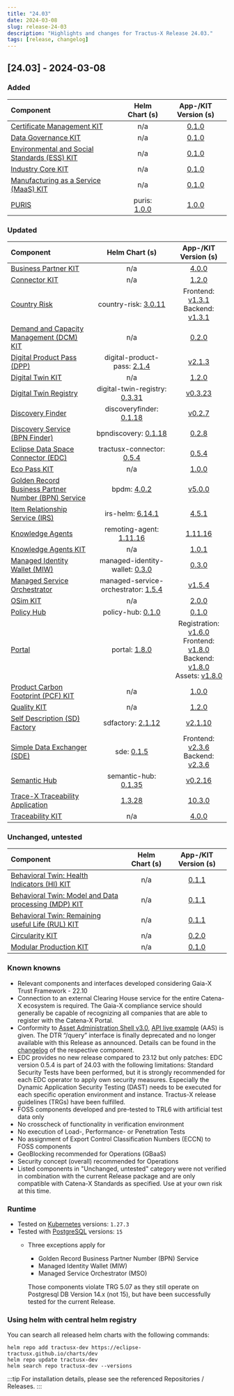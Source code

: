 ```yaml
---
title: "24.03"
date: 2024-03-08
slug: release-24-03
description: "Highlights and changes for Tractus-X Release 24.03."
tags: [release, changelog]
---
```


## [24.03] - 2024-03-08

### Added

| Component | Helm Chart (s) | App-/KIT Version (s) |
|:---|:---:|:---:|
| [Certificate Management KIT](https://eclipse-tractusx.github.io/docs-kits/category/certificate-management-kit) | n/a | [0.1.0](https://eclipse-tractusx.github.io/docs-kits/kits/Certificate%20Management%20Kit/Changelog) |
| [Data Governance KIT](https://eclipse-tractusx.github.io/docs-kits/category/data-governance-kit) | n/a | [0.1.0](https://eclipse-tractusx.github.io/docs-kits/kits/Data%20Governance%20Kit/Data%20Governance%20Kit%20Changelog) |
| [Environmental and Social Standards (ESS) KIT](https://eclipse-tractusx.github.io/docs-kits/category/ess-kit) | n/a | [0.1.0](https://eclipse-tractusx.github.io/docs-kits/kits/ESS-Kit/ESS%20Kit%20Changelog) |
| [Industry Core KIT](https://eclipse-tractusx.github.io/docs-kits/category/industry-core-kit) | n/a | [0.1.0](https://eclipse-tractusx.github.io/docs-kits/kits/industry-core-kit/changelog) |
| [Manufacturing as a Service (MaaS) KIT](https://eclipse-tractusx.github.io/docs-kits/category/manufacturing-as-a-service-kit) | n/a | [0.1.0](https://eclipse-tractusx.github.io/docs-kits/kits/manufacturing-as-a-service-kit/Manufacturing%20as%20a%20Service%20KIT%20Changelog) |
| [PURIS](https://github.com/eclipse-tractusx/puris) | puris: [1.0.0](https://github.com/eclipse-tractusx/puris/releases/tag/puris-1.0.0) | [1.0.0](https://github.com/eclipse-tractusx/puris/releases/tag/1.0.0) |

### Updated

| Component | Helm Chart (s) | App-/KIT Version (s) |
|:---|:---:|:---:|
| [Business Partner KIT](https://eclipse-tractusx.github.io/docs-kits/category/business-partner-kit) | n/a | [4.0.0](https://eclipse-tractusx.github.io/docs-kits/kits/business-partner-kit/changelog) |
| [Connector KIT](https://eclipse-tractusx.github.io/docs-kits/category/connector-kit) | n/a | [1.2.0](https://eclipse-tractusx.github.io/docs-kits/kits/connector-kit/adoption-view) |
| [Country Risk](https://github.com/eclipse-tractusx/vas-country-risk) | country-risk: [3.0.11](https://github.com/eclipse-tractusx/vas-country-risk/releases/tag/country-risk-3.0.11) | Frontend: [v1.3.1](https://github.com/eclipse-tractusx/vas-country-risk/releases/tag/v1.3.1)<br/> Backend: [v1.3.1](https://github.com/eclipse-tractusx/vas-country-risk-backend/releases/tag/v1.3.1) |
| [Demand and Capacity Management (DCM) KIT](https://eclipse-tractusx.github.io/docs-kits/category/dcm-kit) | n/a | [0.2.0](https://eclipse-tractusx.github.io/docs-kits/kits/DCM-Kit/changelog) |
| [Digital Product Pass (DPP)](https://github.com/eclipse-tractusx/digital-product-pass) | digital-product-pass: [2.1.4](https://github.com/eclipse-tractusx/digital-product-pass/releases/tag/digital-product-pass-2.1.4) | [v2.1.3](https://github.com/eclipse-tractusx/digital-product-pass/releases/tag/v2.1.3) |
| [Digital Twin KIT](https://eclipse-tractusx.github.io/docs-kits/category/digital-twin-kit) | n/a | [1.2.0](https://eclipse-tractusx.github.io/docs-kits/kits/digital-twin-kit/changelog) |
| [Digital Twin Registry](https://github.com/eclipse-tractusx/sldt-digital-twin-registry) | digital-twin-registry: [0.3.31](https://github.com/eclipse-tractusx/sldt-digital-twin-registry/releases/tag/digital-twin-registry-0.3.31) | [v0.3.23](https://github.com/eclipse-tractusx/sldt-digital-twin-registry/releases/tag/v0.3.23) |
| [Discovery Finder](https://github.com/eclipse-tractusx/sldt-discovery-finder) | discoveryfinder: [0.1.18](https://github.com/eclipse-tractusx/sldt-discovery-finder/releases/tag/discoveryfinder-0.1.18) | [v0.2.7](https://github.com/eclipse-tractusx/sldt-discovery-finder/releases/tag/v0.2.7) |
| [Discovery Service (BPN Finder)](https://github.com/eclipse-tractusx/sldt-bpn-discovery) | bpndiscovery: [0.1.18](https://github.com/eclipse-tractusx/sldt-bpn-discovery/releases/tag/bpndiscovery-0.1.18) | [0.2.8](https://github.com/eclipse-tractusx/sldt-bpn-discovery/releases/tag/v0.2.8) |
| [Eclipse Data Space Connector (EDC)](https://github.com/eclipse-tractusx/tractusx-edc) | tractusx-connector: [0.5.4](https://github.com/eclipse-tractusx/tractusx-edc/releases/tag/0.5.4) | [0.5.4](https://github.com/eclipse-tractusx/tractusx-edc/releases/tag/0.5.4) |
| [Eco Pass KIT](https://eclipse-tractusx.github.io/docs-kits/category/eco-pass-kit) | n/a | [1.0.0](https://eclipse-tractusx.github.io/docs-kits/kits/Eco_Pass_KIT/changelog) |
| [Golden Record Business Partner Number (BPN) Service](https://github.com/eclipse-tractusx/bpdm) | bpdm: [4.0.2](https://github.com/eclipse-tractusx/bpdm/releases/tag/bpdm-4.0.2) | [v5.0.0](https://github.com/eclipse-tractusx/bpdm/releases/tag/v5.0.0) |
| [Item Relationship Service (IRS)](https://github.com/eclipse-tractusx/item-relationship-service) | irs-helm: [6.14.1](https://github.com/eclipse-tractusx/item-relationship-service/releases/tag/irs-helm-6.14.1) | [4.5.1](https://github.com/eclipse-tractusx/item-relationship-service/releases/tag/4.5.1) |
| [Knowledge Agents](https://github.com/eclipse-tractusx/knowledge-agents) | remoting-agent: [1.11.16](https://github.com/eclipse-tractusx/knowledge-agents/releases/tag/remoting-agent-1.11.16) | [1.11.16](https://github.com/eclipse-tractusx/knowledge-agents/releases/tag/v1.11.16) |
| [Knowledge Agents KIT](https://eclipse-tractusx.github.io/docs-kits/category/agents-kit) | n/a | [1.0.1](https://eclipse-tractusx.github.io/docs-kits/kits/knowledge-agents/Knowledge%20Agent%20Changelog) |
| [Managed Identity Wallet (MIW)](https://github.com/eclipse-tractusx/managed-identity-wallet) | managed-identity-wallet: [0.3.0](https://github.com/eclipse-tractusx/managed-identity-wallet/releases/tag/v0.3.0) | [0.3.0](https://github.com/eclipse-tractusx/managed-identity-wallet/releases/tag/v0.3.0) |
| [Managed Service Orchestrator](https://github.com/eclipse-tractusx/managed-service-orchestrator) | managed-service-orchestrator: [1.5.4](https://github.com/eclipse-tractusx/managed-service-orchestrator/releases/tag/managed-service-orchestrator-1.5.4) | [v1.5.4](https://github.com/eclipse-tractusx/managed-service-orchestrator/releases/tag/v1.5.4) |
| [OSim KIT](https://eclipse-tractusx.github.io/docs-kits/category/osim-kit) | n/a | [2.0.0](https://eclipse-tractusx.github.io/docs-kits/kits/online-simulation-kit/changelog) |
| [Policy Hub](https://github.com/eclipse-tractusx/policy-hub) | policy-hub: [0.1.0](https://github.com/eclipse-tractusx/policy-hub/releases/tag/policy-hub-0.1.0) | [0.1.0](https://github.com/eclipse-tractusx/policy-hub/releases/tag/policy-hub-0.1.0) |
| [Portal](https://github.com/eclipse-tractusx/portal) | portal: [1.8.0](https://github.com/eclipse-tractusx/portal/releases/tag/portal-1.8.0) | Registration: [v1.6.0](https://github.com/eclipse-tractusx/portal-frontend-registration/releases/tag/v1.6.0)<br/>Frontend: [v1.8.0](https://github.com/eclipse-tractusx/portal-frontend/releases/tag/v1.8.0)<br/>Backend: [v1.8.0](https://github.com/eclipse-tractusx/portal-backend/releases/tag/v1.8.0)<br/>Assets: [v1.8.0](https://github.com/eclipse-tractusx/portal-assets/releases/tag/v1.8.0) |
| [Product Carbon Footprint (PCF) KIT](https://eclipse-tractusx.github.io/docs-kits/category/pcf-exchange-kit) | n/a | [1.0.0](https://eclipse-tractusx.github.io/docs-kits/kits/product-carbon-footprint-exchange-kit/changelog) |
| [Quality KIT](https://eclipse-tractusx.github.io/docs-kits/category/quality-kit) | n/a | [1.2.0](https://eclipse-tractusx.github.io/docs-kits/kits/data-driven-quality-management-kit/changelog) |
| [Self Description (SD) Factory](https://github.com/eclipse-tractusx/sd-factory) | sdfactory: [2.1.12](https://github.com/eclipse-tractusx/sd-factory/releases/tag/sdfactory-2.1.12) | [v2.1.10](https://github.com/eclipse-tractusx/sd-factory/releases/tag/v2.1.10) |
| [Simple Data Exchanger (SDE)](https://github.com/eclipse-tractusx/managed-simple-data-exchanger) | sde: [0.1.5](https://github.com/eclipse-tractusx/managed-simple-data-exchanger/releases/tag/sde-0.1.5) | Frontend: [v2.3.6](https://github.com/eclipse-tractusx/managed-simple-data-exchanger-frontend/releases/tag/v2.3.6)<br/>Backend: [v2.3.6](https://github.com/eclipse-tractusx/managed-simple-data-exchanger-backend/releases/tag/v2.3.6) |
| [Semantic Hub](https://github.com/eclipse-tractusx/sldt-semantic-hub) | semantic-hub: [0.1.35](https://github.com/eclipse-tractusx/sldt-semantic-hub/releases/tag/semantic-hub-0.1.35) | [v0.2.16](https://github.com/eclipse-tractusx/sldt-semantic-hub/releases/tag/v0.2.16) |
| [Trace-X Traceability Application](https://github.com/eclipse-tractusx/traceability-foss) | [1.3.28](https://github.com/eclipse-tractusx/traceability-foss/releases/tag/helm-charts-1.3.28) | [10.3.0](https://github.com/eclipse-tractusx/traceability-foss/releases/tag/10.3.0) |
| [Traceability KIT](https://eclipse-tractusx.github.io/docs-kits/category/traceability-kit) | n/a | [4.0.0](https://eclipse-tractusx.github.io/docs-kits/kits/traceability-kit/changelog) |

### Unchanged, untested

| Component | Helm Chart (s) | App-/KIT Version (s) |
|:---|:---:|:---:|
| [Behavioral Twin: Health Indicators (HI) KIT](https://eclipse-tractusx.github.io/docs-kits/category/health-indicator-hi-kit) | n/a | [0.1.1](https://eclipse-tractusx.github.io/docs-kits/kits/Behaviour-twin-kit/Changelog%20Health%20Indicator%20Kit) |
| [Behavioral Twin: Model and Data processing (MDP) KIT](https://eclipse-tractusx.github.io/docs-kits/category/model-based-development-and-data-processing-mdp-kit) | n/a | [0.1.1](https://eclipse-tractusx.github.io/docs-kits/kits/behaviour-twin-kit/Changelog%20Model%20Based%20Development%20and%20Data%20Processing%20Kit) |
| [Behavioral Twin: Remaining useful Life (RUL) KIT](https://eclipse-tractusx.github.io/docs-kits/category/remaining-useful-life-rul-kit) | n/a | [0.1.1](https://eclipse-tractusx.github.io/docs-kits/kits/Behaviour%20Twin%20RuL%20Kit/Changelog%20Remaining%20Useful%20Life%20Kit) |
| [Circularity KIT](https://eclipse-tractusx.github.io/docs-kits/kits/Circularity_KIT/page-adoption-view) | n/a | [0.2.0](https://eclipse-tractusx.github.io/docs-kits/kits/Circularity_KIT/Changelog%20Circularity%20KIT) |
| [Modular Production KIT](https://eclipse-tractusx.github.io/docs-kits/category/modular-production-kit) | n/a | [0.1.0](https://eclipse-tractusx.github.io/docs-kits/kits/modular-production-kit/changelog) |

### Known knowns

- Relevant components and interfaces developed considering Gaia-X Trust Framework - 22.10
- Connection to an external Clearing House service for the entire Catena-X ecosystem is required. The Gaia-X compliance service should generally be capable of recognizing all companies that are able to register with the Catena-X Portal.
- Conformity to [Asset Administration Shell v3.0](https://industrialdigitaltwin.org/wp-content/uploads/2023/04/IDTA-01002-3-0_SpecificationAssetAdministrationShell_Part2_API.pdf), [API live example](https://app.swaggerhub.com/apis/Plattform_i40/AssetAdministrationShellRegistryServiceSpecification/V3.0_SSP-001#/Asset%20Administration%20Shell%20Registry%20API/GetAssetAdministrationShellDescriptorById) (AAS) is given. The DTR “/query” interface is finally deprecated and no longer available with this Release as announced. Details can be found in the [changelog](https://github.com/eclipse-tractusx/sldt-digital-twin-registry/blob/main/CHANGELOG.md) of the respective component.
- EDC provides no new release compared to 23.12 but only patches: EDC version 0.5.4 is part of 24.03 with the following limitations:
  Standard Security Tests have been performed, but it is strongly recommended for each EDC operator to apply own security measures. Especially the Dynamic Application Security Testing (DAST) needs to be executed for each specific operation environment and instance.
  Tractus-X release guidelines (TRGs) have been fulfilled.
- FOSS components developed and pre-tested to TRL6 with artificial test data only
- No crosscheck of functionality in verification environment
- No execution of Load-, Performance- or Penetration Tests
- No assignment of Export Control Classification Numbers (ECCN) to FOSS components
- GeoBlocking recommended for Operations (GBaaS)
- Security concept (overall) recommended for Operations
- Listed components in "Unchanged, untested" category were not verified in combination with the current Release package and are only compatible with Catena-X Standards as specified. Use at your own risk at this time.

### Runtime

- Tested on [Kubernetes](https://en.wikipedia.org/wiki/Kubernetes) versions: `1.27.3`
- Tested with [PostgreSQL](https://en.wikipedia.org/wiki/PostgreSQL) versions: `15`
  - Three exceptions apply for
    - Golden Record Business Partner Number (BPN) Service
    - Managed Identity Wallet (MIW)
    - Managed Service Orchestrator (MSO)

    Those components violate TRG 5.07 as they still operate on Postgresql DB Version 14.x (not 15), but have been successfully tested for the current Release.

### Using helm with central helm registry

You can search all released helm charts with the following commands:
```shell
helm repo add tractusx-dev https://eclipse-tractusx.github.io/charts/dev
helm repo update tractusx-dev
helm search repo tractusx-dev --versions
```

:::tip
For installation details, please see the referenced Repositories / Releases.
:::
